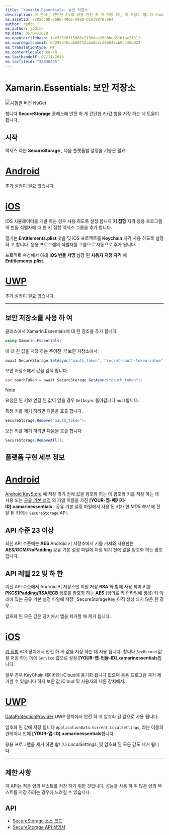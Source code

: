 ```yaml
---
title: 'Xamarin.Essentials: 보안 저장소'
description: 이 문서는 간단한 키/값 쌍을 안전 하 게 저장 하는 데 도움이 됩니다 Xamarin.Essentials SecureStorage 클래스를 설명 합니다. 클래스, 플랫폼별 구현 및 제한 사항을 사용 하는 방법을 설명 합니다.
ms.assetid: 78856C0D-76BB-406E-A880-D5A3987B7D64
author: redth
ms.author: jodick
ms.date: 05/04/2018
ms.openlocfilehash: fae5f5f0f15d80e2f3bdce26b8beb5f6fae2f81f
ms.sourcegitcommit: 632955f8cdb80712abd8dcc30e046cb9c435b922
ms.translationtype: MT
ms.contentlocale: ko-KR
ms.lasthandoff: 07/11/2018
ms.locfileid: "38830455"
---
```

# <a name="xamarinessentials-secure-storage"></a>Xamarin.Essentials: 보안 저장소

![시험판 버전 NuGet](~/media/shared/pre-release.png)

합니다 **SecureStorage** 클래스에 안전 하 게 간단한 키/값 쌍을 저장 하는 데 도움이 됩니다.

## <a name="getting-started"></a>시작

액세스 하는 **SecureStorage** , 다음 플랫폼별 설정을 기능은 필요:

# <a name="androidtabandroid"></a>[Android](#tab/android)

추가 설정이 필요 없습니다.

# <a name="iostabios"></a>[iOS](#tab/ios)

IOS 시뮬레이터를 개발 하는 경우 사용 하도록 설정 합니다 **키 집합** 자격 응용 프로그램의 번들 식별자에 대 한 키 집합 액세스 그룹을 추가 합니다.

열기는 **Entitlements.plist** 찾을 및 iOS 프로젝트를 **Keychain** 자격 사용 하도록 설정 하 고 합니다. 응용 프로그램의 식별자를 그룹으로 자동으로 추가 됩니다.

프로젝트 속성에서 아래 **iOS 번들 서명** 설정 된 **사용자 지정 자격** 에 **Entitlements.plist**.

# <a name="uwptabuwp"></a>[UWP](#tab/uwp)

추가 설정이 필요 없습니다.

-----

## <a name="using-secure-storage"></a>보안 저장소를 사용 하 여

클래스에서 Xamarin.Essentials에 대 한 참조를 추가 합니다.

```csharp
using Xamarin.Essentials;
```

에 대 한 값을 저장 하는 주어진 _키_ 보안 저장소에서:

```csharp
await SecureStorage.SetAsync("oauth_token", "secret-oauth-token-value");
```

보안 저장소에서 값을 검색 합니다.

```csharp
var oauthToken = await SecureStorage.GetAsync("oauth_token");
```

> [!NOTE]
> 요청된 된 키와 연결 된 값이 없을 경우 `GetAsync` 돌아갑니다 `null`합니다.

특정 키를 제거 하려면 다음을 호출 합니다.

```csharp
SecureStorage.Remove("oauth_token");
```

모든 키를 제거 하려면 다음을 호출 합니다.

```csharp
SecureStorage.RemoveAll();
```


## <a name="platform-implementation-specifics"></a>플랫폼 구현 세부 정보

# <a name="androidtabandroid"></a>[Android](#tab/android)

[Android KeyStore](https://developer.android.com/training/articles/keystore.html) 에 저장 되기 전에 값을 암호화 하는 데 암호화 키를 저장 하는 데 사용 되는 [공유 기본 설정](https://developer.android.com/training/data-storage/shared-preferences.html) 의 파일 이름을 가진 **[YOUR-앱-패키지-ID].xamarinessentials** .  공유 기본 설정 파일에서 사용 된 키가 한 _MD5 해시_ 에 전달 된 키의는 `SecureStorage` API.

## <a name="api-level-23-and-higher"></a>API 수준 23 이상

최신 API 수준에는 **AES** Android 키 저장소에서 키를 가져와 사용한는 **AES/GCM/NoPadding** 공유 기본 설정 파일에 저장 되기 전에 값을 암호화 하는 암호입니다.

## <a name="api-level-22-and-lower"></a>API 레벨 22 및 하 한

이전 API 수준에서 Android 키 저장소만 지원 저장 **RSA** 와 함께 사용 되며 키를 **PKCS1Padding/RSA/ECB** 암호를 암호화 하는 **AES** (임의로 키 런타임에 생성) 키 아래에 있는 공유 기본 설정 파일에 저장 _SecureStorageKey_아직 생성 되지 않은 한 경우.

암호화 된 모든 값은 장치에서 앱을 제거할 때 제거 됩니다.

# <a name="iostabios"></a>[iOS](#tab/ios)

[키 집합](https://developer.xamarin.com/api/type/Security.SecKeyChain/) iOS 장치에서 안전 하 게 값을 저장 하는 데 사용 됩니다.  합니다 `SecRecord` 값을 저장 하는 데에 `Service` 값으로 설정 **[YOUR-앱-번들-ID].xamarinessentials**합니다.

일부 경우 KeyChain 데이터와 iCloud에 동기화 됩니다 없으며 응용 프로그램 제거 제거할 수 있습니다 하지 보안 값 iCloud 및 사용자의 다른 장치에서.

# <a name="uwptabuwp"></a>[UWP](#tab/uwp)

[DataProtectionProvider](https://docs.microsoft.com/uwp/api/windows.security.cryptography.dataprotection.dataprotectionprovider) UWP 장치에서 안전 하 게 암호화 된 값으로 사용 됩니다.

암호화 된 값에 저장 됩니다 `ApplicationData.Current.LocalSettings`, 라는 이름의 컨테이너 안에 **[YOUR-앱-ID].xamarinessentials**합니다.

응용 프로그램을 제거 하면 합니다 _LocalSettings_, 및 암호화 된 모든 값도 제거 됩니다.

-----

## <a name="limitations"></a>제한 사항

이 API는 적은 양의 텍스트를 저장 하기 위한 것입니다.  성능을 사용 하 여 많은 양의 텍스트를 저장 하려는 경우에 느려질 수 있습니다.

## <a name="api"></a>API

- [SecureStorage 소스 코드](https://github.com/xamarin/Essentials/tree/master/Xamarin.Essentials/SecureStorage)
- [SecureStorage API 설명서](xref:Xamarin.Essentials.SecureStorage)
